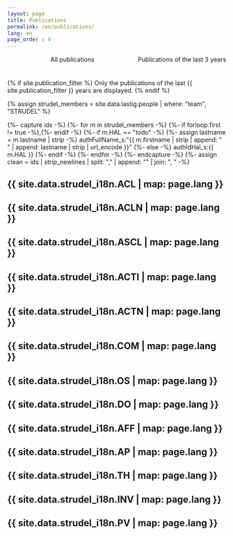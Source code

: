 ```yaml
---
layout: page
title: Publications
permalink: /en/publications/
lang: en
page_order : 4
---
```

<section>
  <ul style="width: 100%; height: 40px; margin: 0; text-align: center; position: relative; overflow-x: auto">
    <li class="tool" onclick="showAllPublications();" style="width: 50%; height: 40px; display: inline-block; position: relative; float: left;">
      <span>All publications</span>
    </li>
    <li class="tool" onclick="showLatestPublications();" style="width: 50%; height: 40px; display: inline-block; position: relative; float: left;">
      <span>Publications of the last 3 years</span>
    </li>
  </ul>
</section>

{% if site.publication_filter %}
  Only the publications of the last {{ site.publication_filter }} years are displayed.
{% endif %}

{% assign strudel_members = site.data.lastig.people | where: "team", "STRUDEL" %}

{%- capture ids -%}
  {%- for m in strudel_members -%}
    {%- if forloop.first != true -%},{%- endif -%}
    {%- if m.HAL == "todo" -%}
      {%- assign lastname = m.lastname | strip -%}
      authFullName_s:"{{ m.firstname | strip | append: " " | append: lastname | strip | url_encode }}"
    {%- else -%}
      authIdHal_s:{{ m.HAL }}
    {%- endif -%}
  {%- endfor -%}
{%- endcapture -%}
{%- assign clean = ids | strip_newlines | split: "," | append: "" | join: ", " -%}

<script src="{{ site.baseurl }}/assets/js/hal.js" charset="utf-8"></script>

<!-- [ACL] -->
<div id="pubACL">
     <h2> {{ site.data.strudel_i18n.ACL | map: page.lang }} </h2>
</div>

<!-- [ACLN] -->
<div id="pubACLN">
     <h2> {{ site.data.strudel_i18n.ACLN | map: page.lang }} </h2>
</div>

<!-- [ASCL] -->
<div id="pubASCL">
     <h2> {{ site.data.strudel_i18n.ASCL | map: page.lang }} </h2>
</div>

<!-- [ACTI] -->
<div id="pubACTI">
     <h2> {{ site.data.strudel_i18n.ACTI | map: page.lang }} </h2>
</div>

<!-- [ACTN] -->
<div id="pubACTN">
     <h2> {{ site.data.strudel_i18n.ACTN | map: page.lang }} </h2>
</div>

<!-- [COM] -->
<div id="pubCOM">
     <h2> {{ site.data.strudel_i18n.COM | map: page.lang }} </h2>
</div>

<!-- [OS] -->
<div id="pubOS">
     <h2> {{ site.data.strudel_i18n.OS | map: page.lang }} </h2>
</div>

<!-- [DO] -->
<div id="pubDO">
     <h2> {{ site.data.strudel_i18n.DO | map: page.lang }} </h2>
</div>

<!-- [AFF] -->
<div id="pubAFF">
     <h2> {{ site.data.strudel_i18n.AFF | map: page.lang }} </h2>
</div>

<!-- [AP] -->
<div id="pubAP">
     <h2> {{ site.data.strudel_i18n.AP | map: page.lang }} </h2>
</div>

<!-- [TH] -->
<div id="pubTH">
     <h2> {{ site.data.strudel_i18n.TH | map: page.lang }} </h2>
</div>

<!-- [INV] -->
<div id="pubINV">
     <h2> {{ site.data.strudel_i18n.INV | map: page.lang }} </h2>
</div>

<!-- [PV] -->
<div id="pubPV">
     <h2> {{ site.data.strudel_i18n.PV | map: page.lang }} </h2>
</div>

<script>
  function showAllPublications() {
    getPublicationsAuthor({{ clean }}, "{{ site.baseurl }}/assets/images");
  }
  function showLatestPublications() {
    var currentYear = new Date().getFullYear()
    var firstYearToDisplay = currentYear - 3
    getPublicationsAuthor({{ clean }}, "{{ site.baseurl }}/assets/images", "["+firstYearToDisplay+" TO "+currentYear+"]");
  }
</script>
<script defer>
{% if site.publication_filter %}
  var currentYear = new Date().getFullYear()
  var firstYearToDisplay = currentYear - parseInt({{ site.publication_filter }})
  getPublicationsAuthor({{ clean }}, "{{ site.baseurl }}/assets/images", "["+firstYearToDisplay+" TO "+currentYear+"]");
{% else %}
  getPublicationsAuthor({{ clean }}, "{{ site.baseurl }}/assets/images");
{% endif %}
</script>
